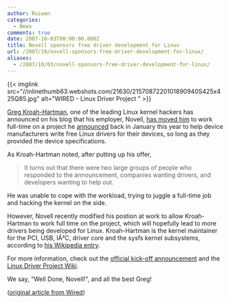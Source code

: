 ```yaml
---
author: Ruiwen
categories:
  - News
comments: true
date: 2007-10-03T00:00:00.000Z
title: Novell sponsors free driver development for Linux
url: /2007/10/novell-sponsors-free-driver-development-for-linux/
aliases:
  - /2007/10/03/novell-sponsors-free-driver-development-for-linux/
---
```


{{< imglink src="//inlinethumb63.webshots.com/21630/2157087220101890940S425x425Q85.jpg" alt="WIRED - Linux Driver Project " >}}

<a href="//www.kroah.com/log/">Greg Kroah-Hartman</a>, one of the leading Linux kernel hackers has announced on his blog that his employer, Novell, <a href="//www.kroah.com/log/linux/linux_driver_project_kickoff.html">has moved him</a> to work full-time on a project he <a href="//www.kroah.com/log/linux/free_drivers.html">announced</a> back in January this year to help device manufacturers write free Linux drivers for their devices, so long as they provided the device specifications.

As Kroah-Hartman noted, after putting up his offer,
<blockquote> It turns out that there were two large groups of people who responded to the announcement, companies wanting drivers, and developers wanting to help out.</blockquote>
He was unable to cope with the workload, trying to juggle a full-time job and hacking the kernel on the side.

However, Novell recently modified his postion at work to allow Kroah-Hartman to work full time on the project, which will hopefully lead to more drivers being developed for Linux. Kroah-Hartman is the kernel maintainer for the PCI, USB, IÂ²C, driver core and the sysfs kernel subsystems, according to <a href="//en.wikipedia.org/wiki/Greg_Kroah-Hartman">his Wikipedia entry</a>.

For more information, check out the <a href="//driverdev.linuxdriverproject.org/pipermail/devel/2007-September/000001.html">official kick-off announcement</a> and the <a href="//www.linuxdriverproject.org/twiki/bin/view">Linux Driver Project Wiki</a>.

We say, "Well Done, Novell!", and all the best Greg!

(<a href="//blog.wired.com/monkeybites/2007/10/linux-driver-pr.html">original article from Wired</a>)
